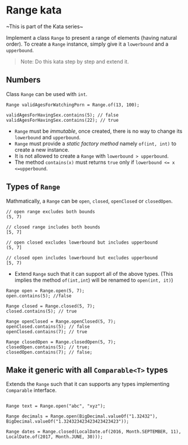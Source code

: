# Range kata

~This is part of the Kata series~

Implement a class `Range` to present a range of elements (having natural order). To create a `Range` instance, simply give it a `lowerbound` and a `upperbound`.

> Note: Do this kata step by step and extend it.

## Numbers

Class `Range` can be used with `int`.

```
Range validAgesForWatchingPorn = Range.of(13, 100);

validAgesForHavingSex.contains(5); // false
validAgesForHavingSex.contains(22); // true

```

- `Range` must be *immutable*, once created, there is no way to change its `lowerbound` and `upperbound`.
- `Range` must provide a _static factory method_ namely `of(int, int)` to create a new instance.
- It is not allowed to create a `Range` with `lowerbound > upperbound`.
- The method `contains(x)` must returns `true` only if 
`lowerbound <= x <=upperbound`.

## Types of `Range`

Mathmatically, a `Range` can be `open`, `closed`, `openClosed` or `closedOpen`.

```
// open range excludes both bounds
(5, 7)

// closed range includes both bounds
[5, 7]

// open closed excludes lowerbound but includes upperbound
(5, 7]

// closed open includes lowerbound but excludes upperbound
[5, 7)

```


- Extend `Range` such that it can support all of the above types. (This implies the method `of(int,int`) will be renamed to `open(int, it)`)

```
Range open = Range.open(5, 7);
open.contains(5); //false

Range closed = Range.closed(5, 7);
closed.contains(5); // true

Range openClosed = Range.openClosed(5, 7);
openClosed.contains(5); // false
openClosed.contains(7); // true

Range closedOpen = Range.closedOpen(5, 7);
closedOpen.contains(5); // true;
closedOpen.contains(7); // false;

```


## Make it generic with all `Comparable<T>` types

Extends the `Range` such that it can supports any types implementing `Comparable` interface.


```

Range text = Range.open("abc", "xyz");

Range decimals = Range.open(BigDecimal.valueOf("1.32432"), BigDecimal.valueOf("1.324323423423423423423"));

Range dates = Range.closed(LocalDate.of(2016, Month.SEPTEMBER, 11), LocalDate.of(2017, Month.JUNE, 30)));

```